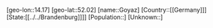 ﻿---
location: [52.02,14.17]
type: City
tags:
- geo/City


SpocWebEntityId: 30529
isDeleted: false
confidential: public

---
[geo-lon::14.17]
[geo-lat::52.02]
[name::Goyaz]
[Country::[[Germany]]]
[State:[[../../Brandenburg]]]]
[Population::]
[Unknown::]

